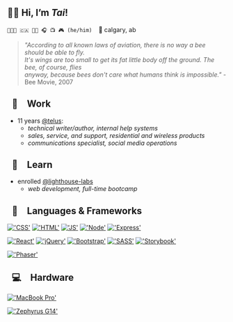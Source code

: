 ## 👋🏼 Hi, I’m *Tai*!
`👨🏻‍💻 🇨🇦 🏳️‍🌈 🎧 📺 🎮 (he/him)` &ensp; 📍 calgary, ab

> *"According to all known laws of aviation, there is no way a bee should be able to fly.\
> It's wings are too small to get its fat little body off the ground. The bee, of course, flies\
> anyway, because bees don't care what humans think is impossible."* - Bee Movie, 2007

## &ensp;💼&emsp;Work

- 11 years [@telus](https://github.com/telus):
  - *technical writer/author, internal help systems*
  - *sales, service, and support, residential and wireless products*
  - *communications specialist, social media operations*

## &ensp;📓&emsp;Learn

- enrolled [@lighthouse-labs](https://github.com/lighthouse-labs)
  - *web development, full-time bootcamp*

## &ensp;🔣&emsp;Languages & Frameworks

[!['CSS'](https://img.shields.io/badge/CSS3-1572B6?style=for-the-badge&logo=css3&logoColor=white)](#)
[!['HTML'](https://img.shields.io/badge/HTML5-E34F26?style=for-the-badge&logo=html5&logoColor=white)](#)
[!['JS'](https://img.shields.io/badge/JavaScript-323330?style=for-the-badge&logo=javascript&logoColor=F7DF1E)](#)
[!['Node'](https://img.shields.io/badge/Node.js-339933?style=for-the-badge&logo=nodedotjs&logoColor=white)](#)
[!['Express'](https://img.shields.io/badge/Express.js-000000?style=for-the-badge&logo=express&logoColor=white)](#)

[!['React'](https://img.shields.io/badge/React-20232A?style=for-the-badge&logo=react&logoColor=61DAFB)](#)
[!['jQuery'](https://img.shields.io/badge/jQuery-0769AD?style=for-the-badge&logo=jquery&logoColor=white)](#)
[!['Bootstrap'](https://img.shields.io/badge/Bootstrap-563D7C?style=for-the-badge&logo=bootstrap&logoColor=white)](#)
[!['SASS'](https://img.shields.io/badge/Sass-CC6699?style=for-the-badge&logo=sass&logoColor=white)](#)
[!['Storybook'](https://img.shields.io/badge/storybook-FF4785?style=for-the-badge&logo=storybook&logoColor=white)](#)

[!['Phaser'](https://img.shields.io/badge/Phaser-99388c?style=for-the-badge)](#)

## &ensp;💻&emsp;Hardware

[!['MacBook Pro'](https://img.shields.io/badge/MacBook_Pro-14%22,_M1_Pro,_2021-333333?style=for-the-badge&logo=apple&logoColor=white)](#)

[!['Zephyrus G14'](https://img.shields.io/badge/ROG_Zephyrus_G14-AMD_Ryzen_7_5800HS-333333?style=for-the-badge&logo=republic-of-gamers&logoColor=white)](#)
